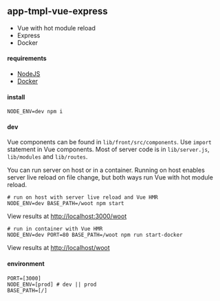 ## app-tmpl-vue-express

- Vue with hot module reload
- Express
- Docker


#### requirements

- [NodeJS](https://nodejs.org/en/download/)
- [Docker](https://docs.docker.com/engine/installation/)


#### install

```
NODE_ENV=dev npm i
```


#### dev

Vue components can be found in `lib/front/src/components`. Use `import` statement in Vue components. Most of server code is in `lib/server.js`, `lib/modules` and `lib/routes`.

You can run server on host or in a container. Running on host enables server live reload on file change, but both ways run Vue with hot module reload.

```
# run on host with server live reload and Vue HMR
NODE_ENV=dev BASE_PATH=/woot npm start
```
View results at [http://localhost:3000/woot](http://localhost:3000/woot)

```
# run in container with Vue HMR
NODE_ENV=dev PORT=80 BASE_PATH=/woot npm run start-docker
```
View results at [http://localhost/woot](http://localhost/woot)


#### environment

```
PORT=[3000]
NODE_ENV=[prod] # dev || prod
BASE_PATH=[/]
```
